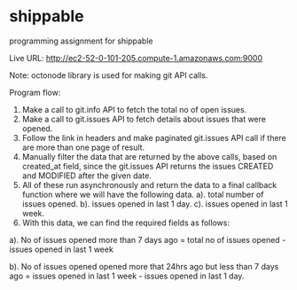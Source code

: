 # shippable
programming assignment for shippable

Live URL: http://ec2-52-0-101-205.compute-1.amazonaws.com:9000

Note: octonode library is used for making git API calls.

Program flow: 

1. Make a call to git.info API to fetch the total no of open issues.  
2. Make a call to git.issues API to fetch details about issues that were opened.
3. Follow the link in headers and make paginated git.issues API call if there are more than one page of result.
4. Manually filter the data that are returned by the above calls, based on created_at field, since the git.issues API returns the issues CREATED and MODIFIED after the given date.
5. All of these run asynchronously and return the data to a final callback function where we will have the following data.
  a). total number of issues opened.
  b). issues opened in last 1 day.
  c). issues opened in last 1 week.
6. With this data, we can find the required fields as follows:

  a). No of issues opened more than 7 days ago = total no of issues opened - issues opened in last 1 week
  
  b). No of issues opened opened more that 24hrs ago but less than 7 days ago = issues opened in last 1 week - issues opened in last 1 day.
  
